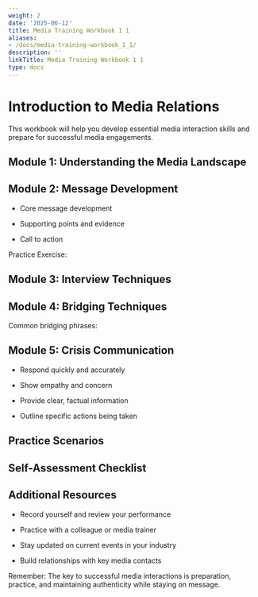 ```yaml
---
weight: 2
date: '2025-06-12'
title: Media Training Workbook 1 1
aliases:
- /docs/media-training-workbook_1_1/
description: ''
linkTitle: Media Training Workbook 1 1
type: docs
---
```


# Introduction to Media Relations

This workbook will help you develop essential media interaction skills and prepare for successful media engagements.

## Module 1: Understanding the Media Landscape

<!-- Unsupported block type: toggle -->

## Module 2: Message Development

<!-- Unsupported block type: callout -->

- Core message development

- Supporting points and evidence

- Call to action

Practice Exercise:

<!-- Unsupported block type: to_do -->

<!-- Unsupported block type: to_do -->

<!-- Unsupported block type: to_do -->

## Module 3: Interview Techniques

<!-- Unsupported block type: toggle -->

<!-- Unsupported block type: toggle -->

## Module 4: Bridging Techniques

Common bridging phrases:

<!-- Unsupported block type: quote -->

<!-- Unsupported block type: quote -->

<!-- Unsupported block type: quote -->

<!-- Unsupported block type: quote -->

## Module 5: Crisis Communication

<!-- Unsupported block type: callout -->

- Respond quickly and accurately

- Show empathy and concern

- Provide clear, factual information

- Outline specific actions being taken

## Practice Scenarios

<!-- Unsupported block type: toggle -->

<!-- Unsupported block type: toggle -->

## Self-Assessment Checklist

<!-- Unsupported block type: to_do -->

<!-- Unsupported block type: to_do -->

<!-- Unsupported block type: to_do -->

<!-- Unsupported block type: to_do -->

<!-- Unsupported block type: to_do -->

## Additional Resources

<!-- Unsupported block type: callout -->

- Record yourself and review your performance

- Practice with a colleague or media trainer

- Stay updated on current events in your industry

- Build relationships with key media contacts

Remember: The key to successful media interactions is preparation, practice, and maintaining authenticity while staying on message.